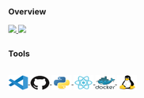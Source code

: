 ##

### Overview

<div>
  <a href="https://github.com/raulaguila">
  <img height="160em" src="https://github-readme-stats.vercel.app/api?username=raulaguila&show_icons=true&theme=tokyonight&include_all_commits=true&count_private=true"/>
  <img height="160em" src="https://github-readme-stats.vercel.app/api/top-langs/?username=raulaguila&layout=compact&langs_count=7&theme=tokyonight"/>
  </a>
</div>
  
##
### Tools
<div style="display: inline_block">
  <br />

  <a href="https://code.visualstudio.com/">
    <img
      align="center"
      alt="Sweyd-VSCode"
      height="30"
      width="40"
      src="icons/vscode-original.svg"
    />
  </a>
  <a href="https://github.com/">
    <img
      align="center"
      alt="Sweyd-VSCode"
      height="30"
      width="40"
      src="icons/github-original.svg"
    />
  </a>
  <a href="https://www.python.org/" target="_blank">
    <img
      align="center"
      alt="Sweyd-VSCode"
      height="30"
      width="40"
      src="icons/python-original.svg"
    />
  </a>
  <a href="https://reactjs.org/">
    <img
      align="center"
      alt="Sweyd-VSCode"
      height="30"
      width="40"
      src="icons/react-original.svg"
    />
  </a>
  <a href="https://www.docker.com/">
    <img
      align="center"
      alt="Sweyd-VSCode"
      height="30"
      width="40"
      src="icons/docker-original.svg"
    />
  </a>
  <a href="https://ubuntu.com/">
    <img
      align="center"
      alt="Sweyd-VSCode"
      height="30"
      width="40"
      src="icons/linux-original.svg"
    />
  </a>
</div>
